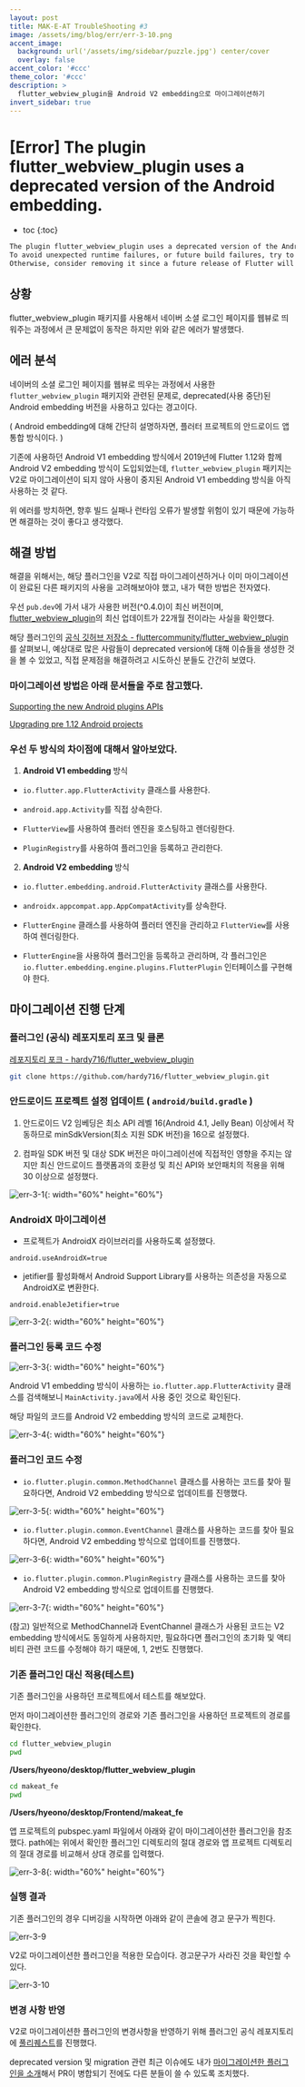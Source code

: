 ```yaml
---
layout: post
title: MAK-E-AT TroubleShooting #3
image: /assets/img/blog/err/err-3-10.png
accent_image: 
  background: url('/assets/img/sidebar/puzzle.jpg') center/cover
  overlay: false
accent_color: '#ccc'
theme_color: '#ccc'
description: >
  flutter_webview_plugin을 Android V2 embedding으로 마이그레이션하기
invert_sidebar: true
---
```


# [Error] The plugin flutter_webview_plugin uses a deprecated version of the Android embedding.

* toc
{:toc}


```bash
The plugin flutter_webview_plugin uses a deprecated version of the Android embedding.
To avoid unexpected runtime failures, or future build failures, try to see if this plugin supports the Android V2 embedding.r
Otherwise, consider removing it since a future release of Flutter will remove these deprecated APIs.
```

## 상황

flutter_webview_plugin 패키지를 사용해서 네이버 소셜 로그인 페이지를 웹뷰로 띄워주는 과정에서 큰 문제없이 동작은 하지만 위와 같은 에러가 발생했다.


## 에러 분석

네이버의 소셜 로그인 페이지를 웹뷰로 띄우는 과정에서 사용한 `flutter_webview_plugin` 패키지와 관련된 문제로, deprecated(사용 중단)된 Android embedding 버전을 사용하고 있다는 경고이다. 

( Android embedding에 대해 간단히 설명하자면, 플러터 프로젝트의 안드로이드 앱 통합 방식이다. )

기존에 사용하던 Android V1 embedding 방식에서 2019년에 Flutter 1.12와 함께 Android V2 embedding 방식이 도입되었는데,
`flutter_webview_plugin` 패키지는 V2로 마이그레이션이 되지 않아 사용이 중지된 Android V1 embedding 방식을 아직 사용하는 것 같다.

위 에러를 방치하면, 향후 빌드 실패나 런타임 오류가 발생할 위험이 있기 때문에 가능하면 해결하는 것이 좋다고 생각했다.


## 해결 방법

해결을 위해서는, 해당 플러그인을 V2로 직접 마이그레이션하거나 이미 마이그레이션이 완료된 다른 패키지의 사용을 고려해보아야 했고, 내가 택한 방법은 전자였다.

우선 `pub.dev`에 가서 내가 사용한 버전(^0.4.0)이 최신 버전이며, [flutter_webview_plugin](https://pub.dev/packages/flutter_webview_plugin)의 최신 업데이트가 22개월 전이라는 사실을 확인했다.

해당 플러그인의 [공식 깃허브 저장소 - fluttercommunity/flutter_webview_plugin](https://github.com/fluttercommunity/flutter_webview_plugin)를 살펴보니, 예상대로 많은 사람들이 deprecated version에 대해 이슈들을 생성한 것을 볼 수 있었고, 직접 문제점을 해결하려고 시도하신 분들도 간간히 보였다. 


### 마이그레이션 방법은 아래 문서들을 주로 참고했다.

[Supporting the new Android plugins APIs](https://docs.flutter.dev/release/breaking-changes/plugin-api-migration)

[Upgrading pre 1.12 Android projects](https://github.com/flutter/flutter/wiki/Upgrading-pre-1.12-Android-projects)


### 우선 두 방식의 차이점에 대해서 알아보았다.

1. **Android V1 embedding** 방식

- `io.flutter.app.FlutterActivity` 클래스를 사용한다.

- `android.app.Activity`를 직접 상속한다.

- `FlutterView`를 사용하여 플러터 엔진을 호스팅하고 렌더링한다.

- `PluginRegistry`를 사용하여 플러그인을 등록하고 관리한다.
    
2. **Android V2 embedding** 방식

- `io.flutter.embedding.android.FlutterActivity` 클래스를 사용한다.

- `androidx.appcompat.app.AppCompatActivity`를 상속한다.

- `FlutterEngine` 클래스를 사용하여 플러터 엔진을 관리하고 `FlutterView`를 사용하여 렌더링한다.

- `FlutterEngine`을 사용하여 플러그인을 등록하고 관리하며, 각 플러그인은 `io.flutter.embedding.engine.plugins.FlutterPlugin` 인터페이스를 구현해야 한다.
    

## 마이그레이션 진행 단계

### 플러그인 (공식) 레포지토리 포크 및 클론

[레포지토리 포크 - hardy716/flutter_webview_plugin](https://github.com/hardy716/flutter_webview_plugin)

```bash
git clone https://github.com/hardy716/flutter_webview_plugin.git
```

### 안드로이드 프로젝트 설정 업데이트 ( `android/build.gradle` )

1. 안드로이드 V2 임베딩은 최소 API 레벨 16(Android 4.1, Jelly Bean) 이상에서 작동하므로 minSdkVersion(최소 지원 SDK 버전)을 16으로 설정했다.

2. 컴파일 SDK 버전 및 대상 SDK 버전은 마이그레이션에 직접적인 영향을 주지는 않지만 최신 안드로이드 플랫폼과의 호환성 및 최신 API와 보안패치의 적용을 위해 30 이상으로 설정했다.

![err-3-1](/assets/img/blog/err/err-3-1.png){: width="60%" height="60%"}


### AndroidX 마이그레이션

- 프로젝트가 AndroidX 라이브러리를 사용하도록 설정했다.

`android.useAndroidX=true`

- jetifier를 활성화해서 Android Support Library를 사용하는 의존성을 자동으로 AndroidX로 변환한다.

`android.enableJetifier=true`

![err-3-2](/assets/img/blog/err/err-3-2.png){: width="60%" height="60%"}


### 플러그인 등록 코드 수정

![err-3-3](/assets/img/blog/err/err-3-3.png){: width="60%" height="60%"}

Android V1 embedding 방식이 사용하는 `io.flutter.app.FlutterActivity` 클래스를 검색해보니 `MainActivity.java`에서 사용 중인 것으로 확인된다.

해당 파일의 코드를 Android V2 embedding 방식의 코드로 교체한다.

![err-3-4](/assets/img/blog/err/err-3-4.png){: width="60%" height="60%"}


### 플러그인 코드 수정

- `io.flutter.plugin.common.MethodChannel` 클래스를 사용하는 코드를 찾아 필요하다면, Android V2 embedding 방식으로 업데이트를 진행했다.

![err-3-5](/assets/img/blog/err/err-3-5.png){: width="60%" height="60%"}

- `io.flutter.plugin.common.EventChannel` 클래스를 사용하는 코드를 찾아 필요하다면, Android V2 embedding 방식으로 업데이트를 진행했다. 

![err-3-6](/assets/img/blog/err/err-3-6.png){: width="60%" height="60%"}

- `io.flutter.plugin.common.PluginRegistry` 클래스를 사용하는 코드를 찾아 Android V2 embedding 방식으로 업데이트를 진행했다. 

![err-3-7](/assets/img/blog/err/err-3-7.png){: width="60%" height="60%"}


(참고) 일반적으로 MethodChannel과 EventChannel 클래스가 사용된 코드는 V2 embedding 방식에서도 동일하게 사용하지만, 필요하다면 플러그인의 초기화 및 액티비티 관련 코드를 수정해야 하기 때문에, 1, 2번도 진행했다.


### 기존 플러그인 대신 적용(테스트)

기존 플러그인을 사용하던 프로젝트에서 테스트를 해보았다.

먼저 마이그레이션한 플러그인의 경로와 기존 플러그인을 사용하던 프로젝트의 경로를 확인한다.

```bash
cd flutter_webview_plugin
pwd
```
**/Users/hyeono/desktop/flutter_webview_plugin**

```bash
cd makeat_fe
pwd
```
**/Users/hyeono/desktop/Frontend/makeat_fe**


앱 프로젝트의 pubspec.yaml 파일에서 아래와 같이 마이그레이션한 플러그인을 참조했다. path에는 위에서 확인한 플러그인 디렉토리의 절대 경로와 앱 프로젝트 디렉토리의 절대 경로를 비교해서 상대 경로를 입력했다.

![err-3-8](/assets/img/blog/err/err-3-8.png){: width="60%" height="60%"}


### 실행 결과

기존 플러그인의 경우 디버깅을 시작하면 아래와 같이 콘솔에 경고 문구가 찍힌다.

![err-3-9](/assets/img/blog/err/err-3-9.png)

V2로 마이그레이션한 플러그인을 적용한 모습이다. 경고문구가 사라진 것을 확인할 수 있다.

![err-3-10](/assets/img/blog/err/err-3-10.png)


### 변경 사항 반영 

V2로 마이그레이션한 플러그인의 변경사항을 반영하기 위해 플러그인 공식 레포지토리에 [풀리퀘스트](https://github.com/fluttercommunity/flutter_webview_plugin/pull/962#issue-1667425531)를 진행했다.

deprecated version 및 migration 관련 최근 이슈에도 내가 [마이그레이션한 플러그인을 소개](https://github.com/fluttercommunity/flutter_webview_plugin/issues/960)해서 PR이 병합되기 전에도 다른 분들이 쓸 수 있도록 조치했다.
